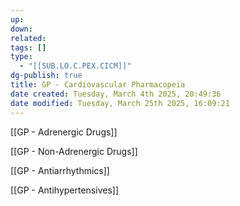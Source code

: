 ```yaml
---
up: 
down: 
related: 
tags: []
type:
  - "[[SUB.LO.C.PEX.CICM]]"
dg-publish: true
title: GP - Cardiovascular Pharmacopeia
date created: Tuesday, March 4th 2025, 20:49:36
date modified: Tuesday, March 25th 2025, 16:09:21
---
```


[[GP - Adrenergic Drugs]]

[[GP - Non-Adrenergic Drugs]]

[[GP - Antiarrhythmics]]

[[GP - Antihypertensives]]

